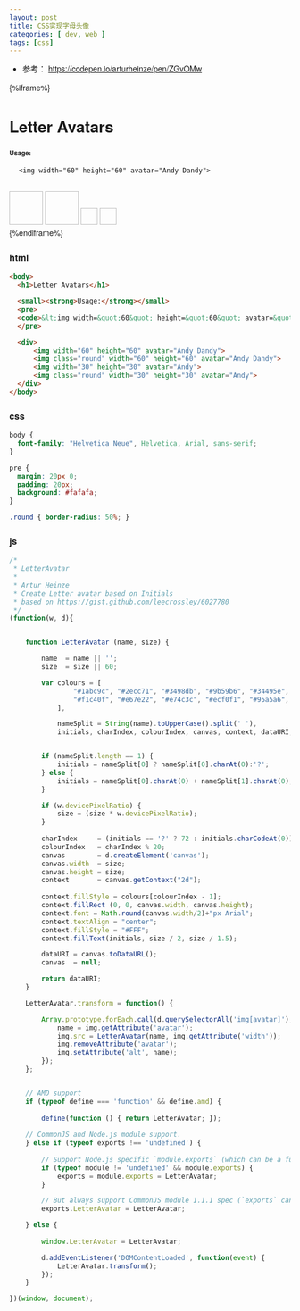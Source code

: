 ```yaml
---
layout: post
title: CSS实现字母头像
categories: [ dev, web ]
tags: [css]
---
```


* 参考： <https://codepen.io/arturheinze/pen/ZGvOMw>

{%iframe%}
<html>
<head>
<style>
body {
  font-family: "Helvetica Neue", Helvetica, Arial, sans-serif;
}

pre {
  margin: 20px 0;
  padding: 20px;
  background: #fafafa;
}

.round { border-radius: 50%; }
</style>

<script>
/*
 * LetterAvatar
 * 
 * Artur Heinze
 * Create Letter avatar based on Initials
 * based on https://gist.github.com/leecrossley/6027780
 */
(function(w, d){


    function LetterAvatar (name, size) {

        name  = name || '';
        size  = size || 60;

        var colours = [
                "#1abc9c", "#2ecc71", "#3498db", "#9b59b6", "#34495e", "#16a085", "#27ae60", "#2980b9", "#8e44ad", "#2c3e50", 
                "#f1c40f", "#e67e22", "#e74c3c", "#ecf0f1", "#95a5a6", "#f39c12", "#d35400", "#c0392b", "#bdc3c7", "#7f8c8d"
            ],

            nameSplit = String(name).toUpperCase().split(' '),
            initials, charIndex, colourIndex, canvas, context, dataURI;


        if (nameSplit.length == 1) {
            initials = nameSplit[0] ? nameSplit[0].charAt(0):'?';
        } else {
            initials = nameSplit[0].charAt(0) + nameSplit[1].charAt(0);
        }

        if (w.devicePixelRatio) {
            size = (size * w.devicePixelRatio);
        }
            
        charIndex     = (initials == '?' ? 72 : initials.charCodeAt(0)) - 64;
        colourIndex   = charIndex % 20;
        canvas        = d.createElement('canvas');
        canvas.width  = size;
        canvas.height = size;
        context       = canvas.getContext("2d");
         
        context.fillStyle = colours[colourIndex - 1];
        context.fillRect (0, 0, canvas.width, canvas.height);
        context.font = Math.round(canvas.width/2)+"px Arial";
        context.textAlign = "center";
        context.fillStyle = "#FFF";
        context.fillText(initials, size / 2, size / 1.5);

        dataURI = canvas.toDataURL();
        canvas  = null;

        return dataURI;
    }

    LetterAvatar.transform = function() {

        Array.prototype.forEach.call(d.querySelectorAll('img[avatar]'), function(img, name) {
            name = img.getAttribute('avatar');
            img.src = LetterAvatar(name, img.getAttribute('width'));
            img.removeAttribute('avatar');
            img.setAttribute('alt', name);
        });
    };


    // AMD support
    if (typeof define === 'function' && define.amd) {
        
        define(function () { return LetterAvatar; });
    
    // CommonJS and Node.js module support.
    } else if (typeof exports !== 'undefined') {
        
        // Support Node.js specific `module.exports` (which can be a function)
        if (typeof module != 'undefined' && module.exports) {
            exports = module.exports = LetterAvatar;
        }

        // But always support CommonJS module 1.1.1 spec (`exports` cannot be a function)
        exports.LetterAvatar = LetterAvatar;

    } else {
        
        window.LetterAvatar = LetterAvatar;

        d.addEventListener('DOMContentLoaded', function(event) {
            LetterAvatar.transform();
        });
    }

})(window, document);
</script>

</head>
<body>
  <h1>Letter Avatars</h1>

  <small><strong>Usage:</strong></small>
  <pre>
  <code>&lt;img width=&quot;60&quot; height=&quot;60&quot; avatar=&quot;Andy Dandy&quot;&gt;</code>
  </pre>

  <div>
      <img width="60" height="60" avatar="Andy Dandy">
      <img class="round" width="60" height="60" avatar="Andy Dandy">
      <img width="30" height="30" avatar="Andy">
      <img class="round" width="30" height="30" avatar="Andy">
  </div>
</body>
</html>
{%endiframe%}


### html

~~~ html
<body>
  <h1>Letter Avatars</h1>

  <small><strong>Usage:</strong></small>
  <pre>
  <code>&lt;img width=&quot;60&quot; height=&quot;60&quot; avatar=&quot;Andy Dandy&quot;&gt;</code>
  </pre>

  <div>
      <img width="60" height="60" avatar="Andy Dandy">
      <img class="round" width="60" height="60" avatar="Andy Dandy">
      <img width="30" height="30" avatar="Andy">
      <img class="round" width="30" height="30" avatar="Andy">
  </div>
</body>
~~~


### css

~~~ css
body {
  font-family: "Helvetica Neue", Helvetica, Arial, sans-serif;
}

pre {
  margin: 20px 0;
  padding: 20px;
  background: #fafafa;
}

.round { border-radius: 50%; }
~~~




### js

~~~ javascript
/*
 * LetterAvatar
 * 
 * Artur Heinze
 * Create Letter avatar based on Initials
 * based on https://gist.github.com/leecrossley/6027780
 */
(function(w, d){


    function LetterAvatar (name, size) {

        name  = name || '';
        size  = size || 60;

        var colours = [
                "#1abc9c", "#2ecc71", "#3498db", "#9b59b6", "#34495e", "#16a085", "#27ae60", "#2980b9", "#8e44ad", "#2c3e50", 
                "#f1c40f", "#e67e22", "#e74c3c", "#ecf0f1", "#95a5a6", "#f39c12", "#d35400", "#c0392b", "#bdc3c7", "#7f8c8d"
            ],

            nameSplit = String(name).toUpperCase().split(' '),
            initials, charIndex, colourIndex, canvas, context, dataURI;


        if (nameSplit.length == 1) {
            initials = nameSplit[0] ? nameSplit[0].charAt(0):'?';
        } else {
            initials = nameSplit[0].charAt(0) + nameSplit[1].charAt(0);
        }

        if (w.devicePixelRatio) {
            size = (size * w.devicePixelRatio);
        }
            
        charIndex     = (initials == '?' ? 72 : initials.charCodeAt(0)) - 64;
        colourIndex   = charIndex % 20;
        canvas        = d.createElement('canvas');
        canvas.width  = size;
        canvas.height = size;
        context       = canvas.getContext("2d");
         
        context.fillStyle = colours[colourIndex - 1];
        context.fillRect (0, 0, canvas.width, canvas.height);
        context.font = Math.round(canvas.width/2)+"px Arial";
        context.textAlign = "center";
        context.fillStyle = "#FFF";
        context.fillText(initials, size / 2, size / 1.5);

        dataURI = canvas.toDataURL();
        canvas  = null;

        return dataURI;
    }

    LetterAvatar.transform = function() {

        Array.prototype.forEach.call(d.querySelectorAll('img[avatar]'), function(img, name) {
            name = img.getAttribute('avatar');
            img.src = LetterAvatar(name, img.getAttribute('width'));
            img.removeAttribute('avatar');
            img.setAttribute('alt', name);
        });
    };


    // AMD support
    if (typeof define === 'function' && define.amd) {
        
        define(function () { return LetterAvatar; });
    
    // CommonJS and Node.js module support.
    } else if (typeof exports !== 'undefined') {
        
        // Support Node.js specific `module.exports` (which can be a function)
        if (typeof module != 'undefined' && module.exports) {
            exports = module.exports = LetterAvatar;
        }

        // But always support CommonJS module 1.1.1 spec (`exports` cannot be a function)
        exports.LetterAvatar = LetterAvatar;

    } else {
        
        window.LetterAvatar = LetterAvatar;

        d.addEventListener('DOMContentLoaded', function(event) {
            LetterAvatar.transform();
        });
    }

})(window, document);
~~~




































